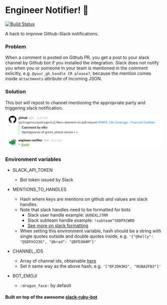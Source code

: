 # Engineer Notifier! :dragon_face:

[![Build Status](https://semaphoreci.com/api/v1/petrgazarov/engineer-notifier/branches/master/badge.svg)](https://semaphoreci.com/petrgazarov/engineer-notifier)

A hack to improve Github-Slack notifications. 

### Problem
When a comment is posted on Github PR, you get a post to your slack channel by Github bot if you installed the integration.
Slack does not notify you when you or someone in your team is mentioned in the comment exlicitly, e.g. `@your_gh_handle CR please?`, because the mention comes inside `attachments` attribute of incoming JSON.

### Solution
This bot will repost to channel mentioning the appropriate party and triggering slack notification.

![Slack screenshot](./slack-screenshot.png "Engineer-notifier slack screenshot")

### Environment variables

* SLACK_API_TOKEN
  * Bot token issued by Slack

* MENTIONS_TO_HANDLES
  * Hash where keys are mentions on github and values are slack handles.
  * Note that slack handles need to be formatted for bots
    * Slack user handle example: `@U0EXLJ7RM`
    * Slack subteam handle example: `!subteam^S0DPXCWRD`
    * [See more on slack formatting](https://api.slack.com/docs/formatting)
  * When setting this environment variable, hash should be a string with single quotes outside and double quotes inside, e.g. `'{"@kelly": "@SDFHJ23G", "@brad": "@DFD3H4M"}'`

* CHANNEL_IDS
  * Array of channel ids, obtainable [here](https://api.slack.com/methods/channels.list)
  * Set it same way as the above hash, e.g. `'["DFJDH3H2", "NSBA2FB3"]'`

* BOT_EMOJI
  * `:dragon_face:` by default


#### Built on top of the awesome [slack-ruby-bot](https://github.com/dblock/slack-ruby-bot)
